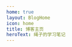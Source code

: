 ```yaml
---
home: true
layout: BlogHome
icon: home
title: 博客主页
heroText: 绳子的学习笔记
---
```


[//]: # (这是一个博客主页的案例。)

[//]: # ()
[//]: # (要使用此布局，你应该在页面前端设置 `layout: BlogHome` 和 `home: true`。)

[//]: # ()
[//]: # (相关配置文档请见 [博客主页]&#40;https://theme-hope.vuejs.press/zh/guide/blog/home。)
